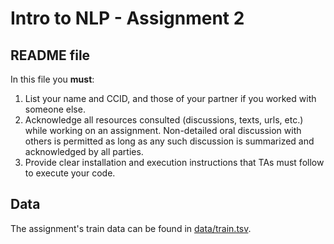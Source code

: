 # Intro to NLP - Assignment 2

## README file

In this file you **must**:
1. List your name and CCID, and those of your partner if you worked with someone else.
2. Acknowledge all resources consulted (discussions, texts, urls, etc.) while working on an assignment. Non-detailed oral discussion with others is permitted as long as any such discussion is summarized and acknowledged by all parties.
3. Provide clear installation and execution instructions that TAs must follow to execute your code.

## Data

The assignment's train data can be found in [data/train.tsv](data/train.tsv).